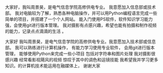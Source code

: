 大家好，我叫周景昊，是电气信息学院高修供电专业。
我意愿加入信息部或技术部。
我对电脑较为了解，熟悉各种电脑操作，并可以用Python编程语言完成一些简单的项目，并搭建了一个个人网站。
能入门使用PS软件，软件知识学习能力强，会使用git进行版本管理。
我对摄影有点感兴趣，希望也能有拍摄和制作视频的能力，记录点点滴滴的生活 。




大家好 我叫周景昊，是电气信息学院的高修供电专业。我意愿加入技术部或信息部。
我可以熟练进行计算机操作，
有能力学习使用专业软件，
会用git进行版本管理，
能够使用Python来完成一些小项目
包括对字符串和图片处理
我对摄影很感兴趣
经常看影视飓风的视频
惊叹于其中的调色和运镜技能
我希望我并学习更多知识。的计算机技术能运用在融媒体上，
谢谢大家






